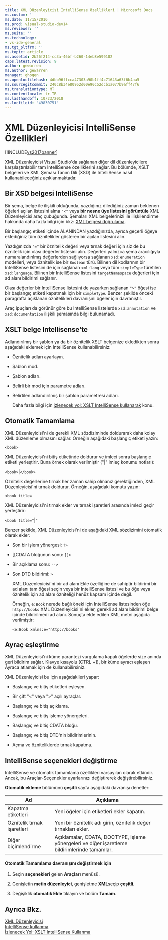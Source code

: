 ```yaml
---
title: XML Düzenleyicisi IntelliSense özellikleri | Microsoft Docs
ms.custom: ''
ms.date: 11/15/2016
ms.prod: visual-studio-dev14
ms.reviewer: ''
ms.suite: ''
ms.technology:
- vs-ide-general
ms.tgt_pltfrm: ''
ms.topic: article
ms.assetid: 2b26f214-cc3a-46bf-b260-14eb8e599182
caps.latest.revision: 9
author: gewarren
ms.author: gewarren
manager: ghogen
ms.openlocfilehash: 4dbb96ffcca47303a90b1ff4c71643a63f6b4aa5
ms.sourcegitcommit: 240c8b34e80952d00e90c52dcb1a077b9aff47f6
ms.translationtype: MT
ms.contentlocale: tr-TR
ms.lasthandoff: 10/23/2018
ms.locfileid: "49830751"
---
```

# <a name="xml-editor-intellisense-features"></a>XML Düzenleyicisi IntelliSense Özellikleri
[!INCLUDE[vs2017banner](../includes/vs2017banner.md)]

  
XML Düzenleyicisi Visual Studio'da sağlanan diğer dil düzenleyicilere karşılaştırılabilir tam IntelliSense özelliklerini sağlar. Bu bölümde, XSLT belgeleri ve XML Şeması Tanım Dili (XSD) ile IntelliSense nasıl kullanabileceğiniz açıklanmaktadır.  
  
## <a name="intellisense-in-an-xsd-document"></a>Bir XSD belgesi IntelliSense  
 Bir şema, belge ile ilişkili olduğunda, yazdığınız dilediğiniz zaman beklenen öğeleri açılan listesini alma `"<"` veya **bir nesne üye listesini görüntüle** XML Düzenleyicisi araç çubuğunda. Şemaları XML belgelerinizi ile ilişkilendirme hakkında daha fazla bilgi için bkz: [XML belgesi doğrulama](../xml-tools/xml-document-validation.md).  
  
 Bir başlangıç etiketi içinde ALANINDAN yazdığınızda, ayrıca geçerli öğeye eklediğiniz tüm öznitelikler gösteren bir açılan listesini alın.  
  
 Yazdığınızda `"="` bir öznitelik değeri veya tırnak değeri için siz de bu öznitelik için olası değerler listesini alın. Değerleri yalnızca şema aracılığıyla numaralandırılmış değerlerden sağlıyorsa sağlanan `xsd:enumeration` modelleri, veya öznitelik ise bir `Boolean` türü. Bilinen dil kodlarının bir IntelliSense listesini de için sağlanan `xml:lang` veya tüm `simpleType` türetilen `xsd:language`. Bilinen bir IntelliSense listesini `targetNamespace` değerleri için ad alanı bildirimi sağlanır.  
  
 Olası değerler bir IntelliSense listesini de yazarken sağlanan `">"` öğesi ise bir başlangıç etiketi kapatmak için bir `simpleType`. Benzer şekilde önceki paragrafta açıklanan öznitelikleri davranışını öğeler için davranıştır.  
  
 Araç ipuçları da görünür göre bu IntelliSense listelerde `xsd:annotation` ve `xsd:documentation` ilişkili şemasında bilgi bulunamadı.  
  
## <a name="intellisense-in-an-xslt-document"></a>XSLT belge Intellisense'te  
 Adlandırılmış bir şablon ya da bir öznitelik XSLT belgenize ekledikten sonra aşağıdaki eklemek için IntelliSense kullanabilirsiniz:  
  
- Öznitelik adları ayarlayın.  
  
- Şablon mod.  
  
- Şablon adları.  
  
- Belirli bir mod için parametre adları.  
  
- Belirtilen adlandırılmış bir şablon parametresi adları.  
  
  Daha fazla bilgi için [izlenecek yol: XSLT IntelliSense kullanarak](../xml-tools/walkthrough-using-xslt-intellisense.md) konu.  
  
## <a name="auto-completion"></a>Otomatik Tamamlama  
 XML Düzenleyicisi'ni de gerekli XML sözdiziminde doldurarak daha kolay XML düzenleme olmasını sağlar. Örneğin aşağıdaki başlangıç etiketi yazın:  
  
 `<book>`  
  
 XML Düzenleyicisi'ni bitiş etiketinde doldurur ve imleci sonra başlangıç etiketi yerleştirir. Buna örnek olarak verilmiştir ("&#124;" imleç konumu notları):  
  
 `<book>`&#124;`</book>`  
  
 Öznitelik değerlerine tırnak her zaman sahip olmanız gerektiğinden, XML Düzenleyicisi'ni tırnak doldurur. Örneğin, aşağıdaki komutu yazın:  
  
 `<book title=`  
  
 XML Düzenleyicisi'ni tırnak ekler ve tırnak işaretleri arasında imleci geçir yerleştirir:  
  
 `<book title="`&#124;`"`  
  
 Benzer şekilde, XML Düzenleyicisi'ni de aşağıdaki XML sözdizimini otomatik olarak ekler:  
  
- Son bir işlem yönergesi:  `?>`  
  
- [[CDATA bloğunun sonu: `]]>`  
  
- Bir açıklama sonu: `-->`  
  
- Son DTD bildirimi: `>`  
  
  XML Düzenleyicisi'ni bir ad alanı Ekle özelliğine de sahiptir bildirimi bir ad alanı tam öğesi seçin veya bir IntelliSense listesi ve bu öğe veya öznitelik için ad alanı özniteliği henüz kapsam içinde değil.  
  
  Örneğin, `e:Book` nerede bağlı öneki için IntelliSense listesinden öğe `http://books` XML Düzenleyicisi'ni ekler, gerekli ad alanı bildirimi belge içinde bildirilmedi ad alanı. Sonuçta elde edilen XML metni aşağıda verilmiştir:  
  
  `<e:Book xmlns:e="http://books"`  
  
## <a name="brace-matching"></a>Ayraç eşleştirme  
 XML Düzenleyicisi'ni küme parantezi vurgulama kapalı öğelerde size anında geri bildirim sağlar. Klavye kısayolu (CTRL +]), bir küme ayracı eşleşen Ayraca atlamak için de kullanabilirsiniz.  
  
 XML Düzenleyicisi bu için aşağıdakileri yapar:  
  
-   Başlangıç ve bitiş etiketleri eşleşen.  
  
-   Bir çift "\<" veya ">" açılı ayraçlar.  
  
-   Başlangıç ve bitiş açıklama.  
  
-   Başlangıç ve bitiş işleme yönergeleri.  
  
-   Başlangıç ve bitiş CDATA bloğu.  
  
-   Başlangıç ve bitiş DTD'nin bildirimlerinin.  
  
-   Açma ve özniteliklerde tırnak kapatma.  
  
## <a name="modifying-the-intellisense-options"></a>IntelliSense seçenekleri değiştirme  
 IntelliSense ve otomatik tamamlama özellikleri varsayılan olarak etkindir. Ancak, bu Araçlar-Seçenekler ayarlarınızı değiştirerek değiştirebilirsiniz.  
  
 **Otomatik ekleme** bölümünü **çeşitli** sayfa aşağıdaki davranışı denetler:  
  
|Ad|Açıklama|  
|----------|-----------------|  
|Kapatma etiketleri|Yeni öğeler için etiketleri ekler kapatın.|  
|Öznitelik tırnak işaretleri|Yeni bir öznitelik adı girin, öznitelik değer tırnakları ekler.|  
|Diğer biçimlendirme|Açıklamalar, CDATA, DOCTYPE, işleme yönergeleri ve diğer işaretleme bildirimlerinde tamamlar.|  
  
#### <a name="to-change-the-auto-completion-behavior"></a>Otomatik Tamamlama davranışını değiştirmek için  
  
1.  Seçin **seçenekleri** gelen **Araçları** menüsü.  
  
2.  Genişletin **metin düzenleyici**, genişletme **XML**seçip **çeşitli**.  
  
3.  Değişiklik **otomatik Ekle** tıklayın ve bölüm **Tamam**.  
  
## <a name="see-also"></a>Ayrıca Bkz.  
 [XML Düzenleyicisi](../xml-tools/xml-editor.md)   
 [IntelliSense kullanma](../ide/using-intellisense.md)   
 [İzlenecek Yol: XSLT IntelliSense Kullanma](../xml-tools/walkthrough-using-xslt-intellisense.md)



